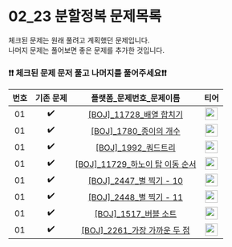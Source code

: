 # 02_23 분할정복 문제목록

체크된 문제는 원래 풀려고 계획했던 문제입니다.<br>
나머지 문제는 풀어보면 좋은 문제를 추가한 것입니다. <br>
### ❗️❗️ 체크된 문제 문저 풀고 나머지를 풀어주세요❗️❗️

|번호|기존 문제|플랫폼_문제번호_문제이름|티어|
| :-----: | :-----: | :-----: | :-----: |
|01|✔️|<a href="https://www.acmicpc.net/problem/11728" target="_blank">[BOJ]_11728_배열 합치기</a>| <a href="https://www.acmicpc.net/problem/11728" target="_blank"><img height="25px" width="25px" src="https://static.solved.ac/tier_small/6.svg"/></a> |
|01|✔️|<a href="https://www.acmicpc.net/problem/1780" target="_blank">[BOJ]_1780_종이의 개수</a>| <a href="https://www.acmicpc.net/problem/1780" target="_blank"><img height="25px" width="25px" src="https://static.solved.ac/tier_small/9.svg"/></a> |
|01|✔️|<a href="https://www.acmicpc.net/problem/1992" target="_blank">[BOJ]_1992_쿼드트리</a>| <a href="https://www.acmicpc.net/problem/1992" target="_blank"><img height="25px" width="25px" src="https://static.solved.ac/tier_small/10.svg"/></a> |
|01|✔️|<a href="https://www.acmicpc.net/problem/11729" target="_blank">[BOJ]_11729_하노이 탑 이동 순서</a>| <a href="https://www.acmicpc.net/problem/11729" target="_blank"><img height="25px" width="25px" src="https://static.solved.ac/tier_small/11.svg"/></a> |
|01|✔️|<a href="https://www.acmicpc.net/problem/2447" target="_blank">[BOJ]_2447_별 찍기 - 10</a>| <a href="https://www.acmicpc.net/problem/2447" target="_blank"><img height="25px" width="25px" src="https://static.solved.ac/tier_small/11.svg"/></a> |
|01|✔️|<a href="https://www.acmicpc.net/problem/2448" target="_blank">[BOJ]_2448_별 찍기 - 11</a>| <a href="https://www.acmicpc.net/problem/2448" target="_blank"><img height="25px" width="25px" src="https://static.solved.ac/tier_small/12.svg"/></a> |
|01|✔️|<a href="https://www.acmicpc.net/problem/1517" target="_blank">[BOJ]_1517_버블 소트</a>| <a href="https://www.acmicpc.net/problem/1517" target="_blank"><img height="25px" width="25px" src="https://static.solved.ac/tier_small/16.svg"/></a> |
|01|✔️|<a href="https://www.acmicpc.net/problem/2261" target="_blank">[BOJ]_2261_가장 가까운 두 점</a>| <a href="https://www.acmicpc.net/problem/2261" target="_blank"><img height="25px" width="25px" src="https://static.solved.ac/tier_small/19.svg"/></a> |
